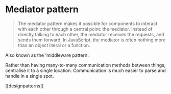 # Mediator pattern

>The mediator pattern makes it possible for components to interact with each other through a central point: the mediator. Instead of directly talking to each other, the mediator receives the requests, and sends them forward! In JavaScript, the mediator is often nothing more than an object literal or a function.

Also known as the 'middleware pattern'.

Rather than having many-to-many communication methods between things, centralise it to a single location. Communication is much easier to parse and handle in a single spot.

[[designpatterns]]